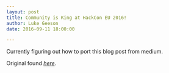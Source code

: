 ```yaml
---
layout: post
title: Community is King at HackCon EU 2016!
author: Luke Geeson
date: 2016-09-11 18:00:00

---
```


Currently figuring out how to port this blog post from medium. 

Original found [_here_](https://stories.mlh.io/community-is-king-at-hackcon-eu-2016-788c7dce0a7).
